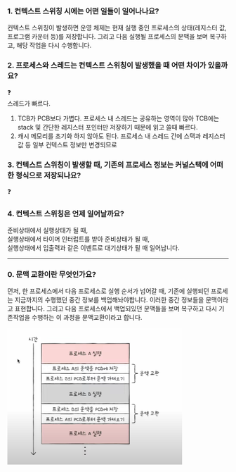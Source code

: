 ### 1. 컨텍스트 스위칭 시에는 어떤 일들이 일어나나요?

컨텍스트 스위칭이 발생하면 운영 체제는 현재 실행 중인 프로세스의 상태(레지스터 값, 프로그램 카운터 등)를 저장합니다. 
그리고 다음 실행될 프로세스의 문맥을 보며 복구하고, 해당 작업을 다시 수행합니다.

### 2. 프로세스와 스레드는 컨텍스트 스위칭이 발생했을 때 어떤 차이가 있을까요?
❓  
스레드가 빠르다.

1. TCB가 PCB보다 가볍다. 프로세스 내 스레드는 공유하는 영역이 많아 TCB에는 stack 및 간단한 레지스터 포인터만 저장하기 때문에 읽고 쓸때 빠르다.
2. 캐시 메모리를 초기화 하지 않아도 된다. 프로세스 내 스레드 간에 스택과 레지스터 값 등 일부 컨텍스트 정보만 변경되므로

### 3. 컨텍스트 스위칭이 발생할 때, 기존의 프로세스 정보는 커널스택에 어떠한 형식으로 저장되나요?
❓  

### 4. 컨텍스트 스위칭은 언제 일어날까요?

준비상태에서 실행상태가 될 때,  
실행상태에서 타이머 인터럽트를 받아 준비상태가 될 때,  
실행상태에서 입출력과 같은 이벤트로 대기상태가 될 때 일어납니다.

---

### 0. 문맥 교환이란 무엇인가요?

먼저, 한 프로세스에서 다음 프로세스로 실행 순서가 넘어갈 때, 기존에 실행되던 프로세는 지금까지의 수행했던 중간 정보를 백업해놔야합니다.
이러한 중간 정보들을 문맥이라고 표현합니다. 그리고 다음 프로세스에서 백업되있던 문맥들을 보며 복구하고 
다시 기존작업을 수행하는 이 과정을 문맥교환이라고 합니다.

<img src="../image/context-switch-flow-dong.png">